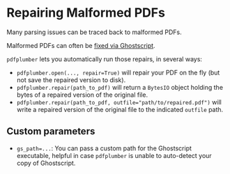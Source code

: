 # Repairing Malformed PDFs

Many parsing issues can be traced back to malformed PDFs.

Malformed PDFs can often be [fixed via Ghostscript](https://superuser.com/questions/278562/how-can-i-fix-repair-a-corrupted-pdf-file).

`pdfplumber` lets you automatically run those repairs, in several ways:

- `pdfplumber.open(..., repair=True)` will repair your PDF on the fly (but not save the repaired version to disk).
- `pdfplumber.repair(path_to_pdf)` will return a `BytesIO` object holding the bytes of a repaired version of the original file.
- `pdfplumber.repair(path_to_pdf, outfile="path/to/repaired.pdf")` will write a repaired version of the original file to the indicated `outfile` path.

## Custom parameters

- `gs_path=...`: You can pass a custom path for the Ghostscript executable, helpful in case `pdfplumber` is unable to auto-detect your copy of Ghostscript.
